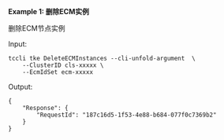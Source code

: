 **Example 1: 删除ECM实例**

删除ECM节点实例

Input: 

```
tccli tke DeleteECMInstances --cli-unfold-argument  \
    --ClusterID cls-xxxxx \
    --EcmIdSet ecm-xxxxx
```

Output: 
```
{
    "Response": {
        "RequestId": "187c16d5-1f53-4e88-b684-077f0c7369b2"
    }
}
```

